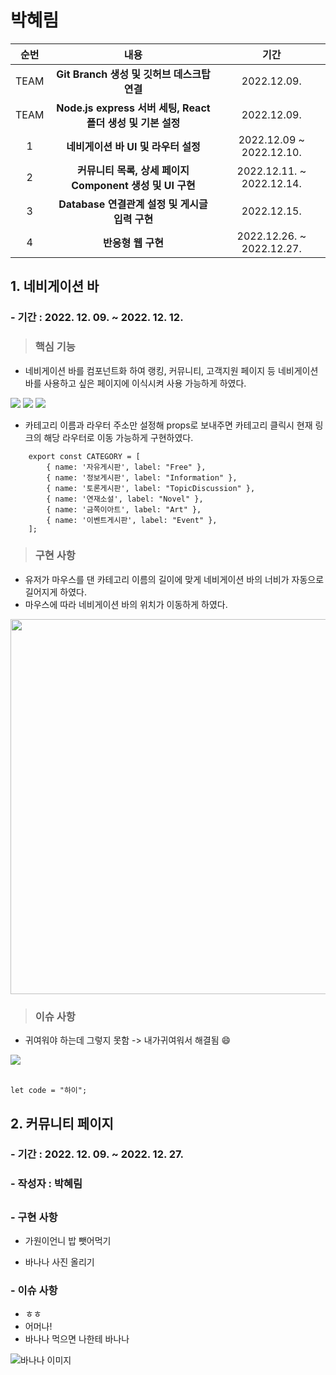 # 박혜림
|순번|내용|기간|
|:------:|:---:|:---:|
|TEAM|**Git Branch 생성 및 깃허브 데스크탑 연결**|2022.12.09.|
|TEAM|**Node.js express 서버 세팅, React 폴더 생성 및 기본 설정**|2022.12.09.|
|1|**네비게이션 바 UI 및 라우터 설정**|2022.12.09 ~ 2022.12.10.|
|2|**커뮤니티 목록, 상세 페이지 Component 생성 및 UI 구현**|2022.12.11. ~ 2022.12.14.|
|3|**Database 연결관계 설정 및 게시글 입력 구현**|2022.12.15.|
|4|**반응형 웹 구현**|2022.12.26. ~ 2022.12.27.|

## 1. 네비게이션 바
### - 기간 : 2022. 12. 09. ~ 2022. 12. 12.
> ### 핵심 기능
* 네비게이션 바를 컴포넌트화 하여 랭킹, 커뮤니티, 고객지원 페이지 등 네비게이션 바를 사용하고 싶은 페이지에 이식시켜 사용 가능하게 하였다.
<img src = "https://cdn.imweb.me/upload/S2020090710444c43a5dc5/264491c07402a.png">
<img src = "https://cdn.imweb.me/upload/S2020090710444c43a5dc5/7be58594809eb.png">
<img src = "https://cdn.imweb.me/upload/S2020090710444c43a5dc5/4555c8ecca382.png">

* 카테고리 이름과 라우터 주소만 설정해 props로 보내주면 카테고리 클릭시 현재 링크의 해당 라우터로 이동 가능하게 구현하였다.
```
    export const CATEGORY = [
        { name: '자유게시판', label: "Free" },
        { name: '정보게시판', label: "Information" },
        { name: '토론게시판', label: "TopicDiscussion" },
        { name: '연재소설', label: "Novel" },
        { name: '금쪽이아트', label: "Art" },
        { name: '이벤트게시판', label: "Event" },
    ];
```

> ### 구현 사항
* 유저가 마우스를 댄 카테고리 이름의 길이에 맞게 네비게이션 바의 너비가 자동으로 길어지게 하였다.
* 마우스에 따라 네비게이션 바의 위치가 이동하게 하였다.
<img style="width : 600px" src = "https://cdn.imweb.me/upload/S2020090710444c43a5dc5/c0a943d178a64.gif">

> ### 이슈 사항 
* 귀여워야 하는데 그렇지 못함 -> 내가귀여워서 해결됨 :smile:


<img src = "https://artyandbanana.com/wp-content/uploads/2022/10/%EB%B0%94%EB%82%98%EB%82%98-%EC%9E%89%EA%B8%80%EB%A6%AC%EC%89%AC-%EB%A1%9C%EA%B3%A0-2-1.jpg"><br><br>
```
let code = "하이";
```


## 2. 커뮤니티 페이지
### - 기간 : 2022. 12. 09. ~ 2022. 12. 27.
### - 작성자 : 박혜림
## 
### - 구현 사항
- 가원이언니 밥 뺏어먹기
* 바나나 사진 올리기
### - 이슈 사항 
* ㅎㅎ 
* 어머나!
* 바나나 먹으면 나한테 바나나

<img src="https://dimg.donga.com/wps/NEWS/IMAGE/2022/04/19/112966942.2.jpg" alt="바나나 이미지">

